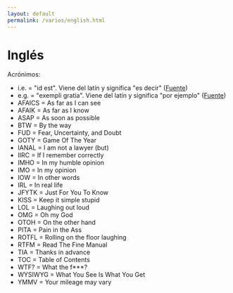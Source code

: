 ```yaml
---
layout: default
permalink: /varios/english.html
---
```


# Inglés

Acrónimos:

*  i.e. = "id est". Viene del latín y significa "es decir" ([Fuente](http://www.wordreference.com/es/translation.asp?tranword=i.e.))
*  e.g. = "exempli gratia". Viene del latín y significa "por ejemplo" ([Fuente](http://www.wordreference.com/es/translation.asp?tranword=e.g.))
*  AFAICS = As far as I can see
*  AFAIK = As far as I know
*  ASAP = As soon as possible
*  BTW = By the way
*  FUD = Fear, Uncertainty, and Doubt
*  GOTY = Game Of The Year
*  IANAL = I am not a lawyer (but)
*  IIRC = If I remember correctly
*  IMHO = In my humble opinion
*  IMO = In my opinion
*  IOW = In other words
*  IRL = In real life
*  JFYTK = Just For You To Know
*  KISS = Keep it simple stupid
*  LOL = Laughing out loud
*  OMG = Oh my God
*  OTOH = On the other hand
*  PITA = Pain in the Ass
*  ROTFL = Rolling on the floor laughing
*  RTFM = Read The Fine Manual
*  TIA = Thanks in advance
*  TOC = Table of Contents
*  WTF? = What the f***?
*  WYSIWYG = What You See Is What You Get
*  YMMV = Your mileage may vary
